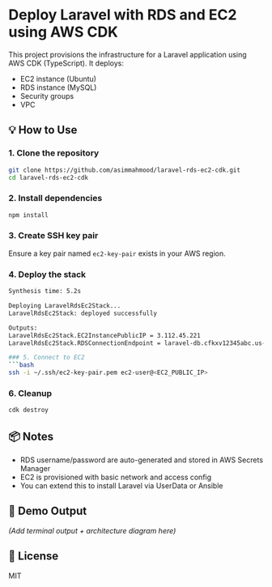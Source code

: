 # Deploy Laravel with RDS and EC2 using AWS CDK

This project provisions the infrastructure for a Laravel application using AWS CDK (TypeScript). It deploys:

- EC2 instance (Ubuntu)
- RDS instance (MySQL)
- Security groups
- VPC

## 💡 How to Use

### 1. Clone the repository
```bash
git clone https://github.com/asimmahmood/laravel-rds-ec2-cdk.git
cd laravel-rds-ec2-cdk
```

### 2. Install dependencies
```bash
npm install
```

### 3. Create SSH key pair
Ensure a key pair named `ec2-key-pair` exists in your AWS region.

### 4. Deploy the stack
```bash
Synthesis time: 5.2s

Deploying LaravelRdsEc2Stack...
LaravelRdsEc2Stack: deployed successfully

Outputs:
LaravelRdsEc2Stack.EC2InstancePublicIP = 3.112.45.221
LaravelRdsEc2Stack.RDSConnectionEndpoint = laravel-db.cfkxv12345abc.us-east-1.rds.amazonaws.com

### 5. Connect to EC2
```bash
ssh -i ~/.ssh/ec2-key-pair.pem ec2-user@<EC2_PUBLIC_IP>
```

### 6. Cleanup
```bash
cdk destroy
```

## 📦 Notes

- RDS username/password are auto-generated and stored in AWS Secrets Manager
- EC2 is provisioned with basic network and access config
- You can extend this to install Laravel via UserData or Ansible

## 📸 Demo Output
*(Add terminal output + architecture diagram here)*

## 📜 License
MIT
